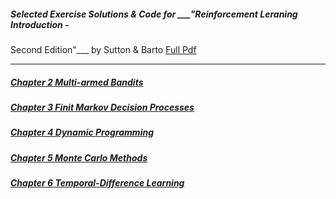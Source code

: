 ##### Selected Exercise Solutions & Code for ___"Reinforcement Leraning Introduction - 
Second Edition"___ by Sutton & Barto  [Full Pdf](http://www.incompleteideas.net/book/the-book.html)


***

##### [Chapter 2 Multi-armed Bandits](./solutions/chapter2/selected-solutions.md)

##### [Chapter 3 Finit Markov Decision Processes](./solutions/chapter3/selected-solutions.md)

##### [Chapter 4 Dynamic Programming](./solutions/chapter4/selected-solutions.md)

##### [Chapter 5 Monte Carlo Methods](./solutions/chapter5/selected-solutions.md)

##### [Chapter 6 Temporal-Difference Learning](./solutions/chapter6/selected-solutions.md)
